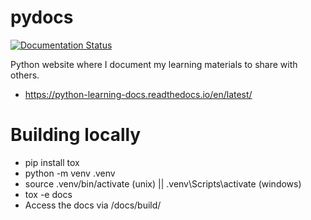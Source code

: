 # pydocs

[![Documentation Status](https://readthedocs.org/projects/python-learning-docs/badge/?version=latest)](https://python-learning-docs.readthedocs.io/en/latest/?badge=latest)

Python website where I document my learning materials to share with others.

 - https://python-learning-docs.readthedocs.io/en/latest/

# Building locally

 - pip install tox
 - python -m venv .venv
 - source .venv/bin/activate (unix) || .venv\Scripts\activate (windows)
 - tox -e docs
 - Access the docs via /docs/build/
